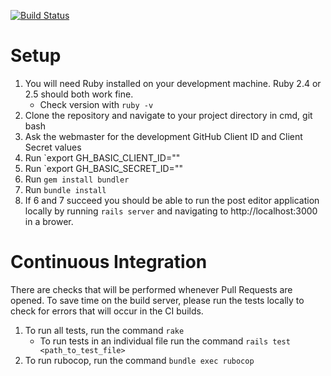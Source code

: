 [![Build Status](https://travis-ci.com/msoe-sse/jekyll-post-editor.svg?branch=master)](https://travis-ci.com/msoe-sse/jekyll-post-editor)
# Setup
1. You will need Ruby installed on your development machine. Ruby 2.4 or 2.5 should both work fine. 
    - Check version with `ruby -v`
2. Clone the repository and navigate to your project directory in cmd, git bash
3. Ask the webmaster for the development GitHub Client ID and Client Secret values
4. Run `export GH_BASIC_CLIENT_ID="<Client ID Here>"
5. Run `export GH_BASIC_SECRET_ID="<Client Secret Here>"
6. Run `gem install bundler`
7. Run `bundle install`
8. If 6 and 7 succeed you should be able to run the post editor application locally by running `rails server` and navigating to http://localhost:3000 in a brower.
# Continuous Integration
There are checks that will be performed whenever Pull Requests are opened. To save time on the build server, please run the tests locally to check for errors that will occur in the CI builds.
1. To run all tests, run the command `rake`
    - To run tests in an individual file run the command `rails test <path_to_test_file>`
2. To run rubocop, run the command `bundle exec rubocop`
